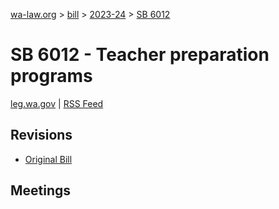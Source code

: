 [wa-law.org](/) > [bill](/bill/) > [2023-24](/bill/2023-24/) > [SB 6012](/bill/2023-24/sb/6012/)

# SB 6012 - Teacher preparation programs
[leg.wa.gov](https://app.leg.wa.gov/billsummary?BillNumber=6012&Year=2023&Initiative=false) | [RSS Feed](./rss.xml)

## Revisions
* [Original Bill](1/)

## Meetings